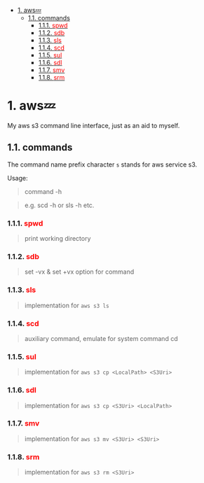 - [1. aws:zzz:](#1-awszzz)
  - [1.1. commands](#11-commands)
    - [1.1.1. <font color=red>spwd</font>](#111-font-colorredspwdfont)
    - [1.1.2. <font color=red>sdb</font>](#112-font-colorredsdbfont)
    - [1.1.3. <font color=red>sls</font>](#113-font-colorredslsfont)
    - [1.1.4. <font color=red>scd</font>](#114-font-colorredscdfont)
    - [1.1.5. <font color=red>sul</font>](#115-font-colorredsulfont)
    - [1.1.6. <font color=red>sdl</font>](#116-font-colorredsdlfont)
    - [1.1.7. <font color=red>smv</font>](#117-font-colorredsmvfont)
    - [1.1.8. <font color=red>srm</font>](#118-font-colorredsrmfont)

# 1. aws:zzz:

My aws s3 command line interface, just as an aid to myself.

## 1.1. commands

The command name prefix character `s` stands for aws service s3.

Usage:

> command -h 

> e.g. scd -h or sls -h etc.

### 1.1.1. <font color=red>spwd</font>

> print working directory

### 1.1.2. <font color=red>sdb</font>

> set -vx & set +vx option for command

### 1.1.3. <font color=red>sls</font>

> implementation for `aws s3 ls`

### 1.1.4. <font color=red>scd</font>

> auxiliary command, emulate for system command cd

### 1.1.5. <font color=red>sul</font>

> implementation for `aws s3 cp <LocalPath> <S3Uri>`

### 1.1.6. <font color=red>sdl</font>

> implementation for `aws s3 cp <S3Uri> <LocalPath>`

### 1.1.7. <font color=red>smv</font>

> implementation for `aws s3 mv <S3Uri> <S3Uri>`

### 1.1.8. <font color=red>srm</font>

> implementation for `aws s3 rm <S3Uri>`